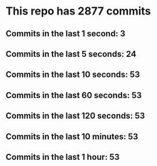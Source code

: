 # This repo has 2877 commits

## Commits in the last 1 second: 3
## Commits in the last 5 seconds: 24
## Commits in the last 10 seconds: 53
## Commits in the last 60 seconds: 53
## Commits in the last 120 seconds: 53
## Commits in the last 10 minutes: 53
## Commits in the last 1 hour: 53
